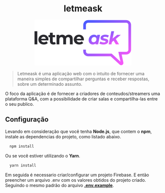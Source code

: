 <div align="center">

# **letmeask**

</div>

<div align="center">

![logo](./src/assets/vectors/logo.svg)

</div>

> Letmeask é uma aplicação web com o intuito de fornecer uma maneira simples de compartilhar perguntas e receber respostas, sobre um determinado assunto.

O foco da aplicação é de fornecer a criadores de conteudos/streamers uma plataforma Q&A, com a possibilidade de criar salas e compartilha-las entre o seu publico.

## **Configuração**

Levando em consideração que você tenha **Node.js**, que contem o **npm**, instale as dependencias do projeto, como listado abaixo.

```bash
  npm install
```

Ou se você estiver utilizando o **Yarn**.

```bash
  yarn install
```

Em seguida é necessario criar/configurar um projeto Firebase. E então preencher um arquivo .env com os valores obtidos do projeto criado. Seguindo o mesmo padrão do arquivo **[.env.example](https://github.com/mathmorais/letmeask/blob/main/.env.example)**.
